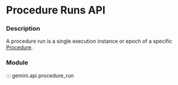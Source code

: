 # Procedure Runs API

### Description

A procedure run is a single execution instance or epoch of a specific [Procedure](procedures.md).

### Module

::: gemini.api.procedure_run